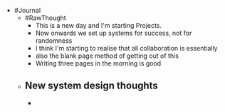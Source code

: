 - #Journal
	- #RawThought
		- This is a new day and I'm starting Projects.
		- Now onwards we set up systems for success, not for randomness
		- I think I'm starting to realise that all collaboration is essentially
		- also the blank page method of getting out of this
		- Writing three pages in the morning is good
	- New system design thoughts
		-
		-